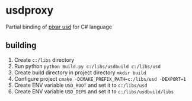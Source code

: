 # usdproxy
Partial binding of [pixar usd](https://github.com/PixarAnimationStudios/OpenUSD) for C# language


## building

1. Create ```c:/libs``` directory
2. Run python ```python Build.py c:/libs/usdbuild c:/libs/usd```
3. Create build directory in project directory ```mkdir build``` 
4. Configure project ```cmake -DCMAKE_PREFIX_PATH=c:/libs/usd -DEXPORT=1```
5. Create ENV variable `USD_ROOT` and set it to `c:/libs/usd`
6. Create ENV variable `USD_DEPS` and set it to `c:/libs/usdbuild/libs`






